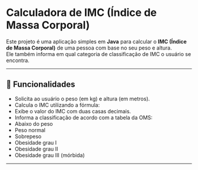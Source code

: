 # Calculadora de IMC (Índice de Massa Corporal)

Este projeto é uma aplicação simples em **Java** para calcular o **IMC (Índice de Massa Corporal)** de uma pessoa com base no seu peso e altura.  
Ele também informa em qual categoria de classificação de IMC o usuário se encontra.

---

## 📌 Funcionalidades
- Solicita ao usuário o peso (em kg) e altura (em metros).
- Calcula o IMC utilizando a fórmula:
- Exibe o valor do IMC com duas casas decimais.
- Informa a classificação de acordo com a tabela da OMS:
- Abaixo do peso
- Peso normal
- Sobrepeso
- Obesidade grau I
- Obesidade grau II
- Obesidade grau III (mórbida)

---

